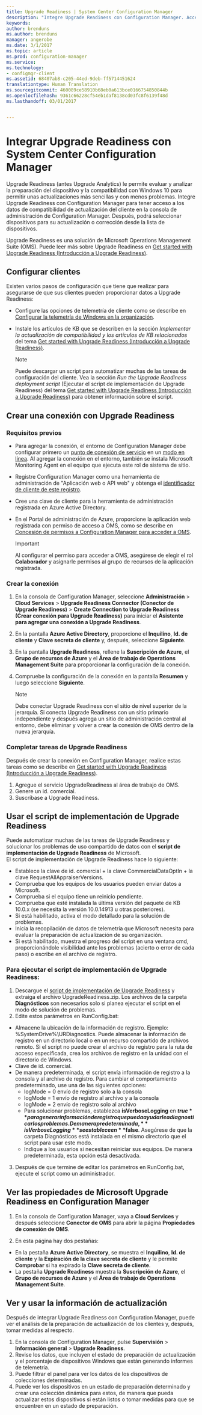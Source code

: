 ```yaml
---
title: Upgrade Readiness | System Center Configuration Manager
description: "Integre Upgrade Readiness con Configuration Manager. Acceda a datos de compatibilidad de actualización en su consola de administración. Seleccione dispositivos para su actualización o corrección."
keywords: 
author: brenduns
ms.author: brenduns
manager: angerobe
ms.date: 3/1/2017
ms.topic: article
ms.prod: configuration-manager
ms.service: 
ms.technology:
- configmgr-client
ms.assetid: 68407ab8-c205-44ed-9deb-ff5714451624
translationtype: Human Translation
ms.sourcegitcommit: 460089ce58910b68eb0a613bce0166754850844b
ms.openlocfilehash: 9361c66228cf54eb1daf8138cd03fc8f6139f48d
ms.lasthandoff: 03/01/2017


---
```


# <a name="integrate-upgrade-readiness-with-system-center-configuration-manager"></a>Integrar Upgrade Readiness con System Center Configuration Manager
Upgrade Readiness (antes Upgrade Analytics) le permite evaluar y analizar la preparación del dispositivo y la compatibilidad con Windows 10 para permitir unas actualizaciones más sencillas y con menos problemas. Integre Upgrade Readiness con Configuration Manager para tener acceso a los datos de compatibilidad de actualización del cliente en la consola de administración de Configuration Manager. Después, podrá seleccionar dispositivos para su actualización o corrección desde la lista de dispositivos.

Upgrade Readiness es una solución de Microsoft Operations Management Suite (OMS). Puede leer más sobre Upgrade Readiness en [Get started with Upgrade Readiness (Introducción a Upgrade Readiness)](https://technet.microsoft.com/itpro/windows/deploy/manage-windows-upgrades-with-upgrade-readiness).

## <a name="configure-clients"></a>Configurar clientes

Existen varios pasos de configuración que tiene que realizar para asegurarse de que sus clientes pueden proporcionar datos a Upgrade Readiness:

-  Configure las opciones de telemetría de cliente como se describe en [Configurar la telemetría de Windows en la organización](https://technet.microsoft.com/itpro/windows/manage/configure-windows-telemetry-in-your-organization).
-  Instale los artículos de KB que se describen en la sección *Implementar la actualización de compatibilidad y los artículos de KB relacionados* del tema [Get started with Upgrade Readiness (Introducción a Upgrade Readiness)](https://technet.microsoft.com/itpro/windows/deploy/manage-windows-upgrades-with-upgrade-readiness).

    > [!NOTE]
    > Puede descargar un script para automatizar muchas de las tareas de configuración del cliente. Vea la sección *Run the Upgrade Readiness deployment script* (Ejecutar el script de implementación de Upgrade Readiness) del tema [Get started with Upgrade Readiness (Introducción a Upgrade Readiness)](https://technet.microsoft.com/itpro/windows/deploy/manage-windows-upgrades-with-upgrade-readiness) para obtener información sobre el script.

## <a name="create-a-connection-to-upgrade-readiness"></a>Crear una conexión con Upgrade Readiness

### <a name="prerequisites"></a>Requisitos previos

- Para agregar la conexión, el entorno de Configuration Manager debe configurar primero un [punto de conexión de servicio](/sccm/core/servers/deploy/configure/about-the-service-connection-point) en un [modo en línea](https://azure.microsoft.com/en-us/documentation/articles/resource-group-create-service-principal-portal/). Al agregar la conexión en el entorno, también se instala Microsoft Monitoring Agent en el equipo que ejecuta este rol de sistema de sitio.
- Registre Configuration Manager como una herramienta de administración de "Aplicación web o API web" y obtenga el [identificador de cliente de este registro](https://azure.microsoft.com/documentation/articles/active-directory-integrating-applications/).
- Cree una clave de cliente para la herramienta de administración registrada en Azure Active Directory.
- En el Portal de administración de Azure, proporcione la aplicación web registrada con permiso de acceso a OMS, como se describe en [Concesión de permisos a Configuration Manager para acceder a OMS](https://azure.microsoft.com/en-us/documentation/articles/log-analytics-sccm/#provide-configuration-manager-with-permissions-to-oms).

    > [!IMPORTANT]
    > Al configurar el permiso para acceder a OMS, asegúrese de elegir el rol **Colaborador** y asignarle permisos al grupo de recursos de la aplicación registrada.

### <a name="create-the-connection"></a>Crear la conexión

1.  En la consola de Configuration Manager, seleccione **Administración** > **Cloud Services** > **Upgrade Readiness Connector (Conector de Upgrade Readiness)** > **Create Connection to Upgrade Readiness (Crear conexión para Upgrade Readiness)** para iniciar el **Asistente para agregar una conexión a Upgrade Readiness**.
3.  En la pantalla **Azure Active Directory**, proporcione el **Inquilino**, **Id. de cliente** y **Clave secreta de cliente** y, después, seleccione **Siguiente**.
4.  En la pantalla **Upgrade Readiness**, rellene la **Suscripción de Azure**, el **Grupo de recursos de Azure** y el **Área de trabajo de Operations Management Suite** para proporcionar la configuración de la conexión.
5.  Compruebe la configuración de la conexión en la pantalla **Resumen** y luego seleccione **Siguiente**.

    > [!NOTE]
    > Debe conectar Upgrade Readiness con el sitio de nivel superior de la jerarquía. Si conecta Upgrade Readiness con un sitio primario independiente y después agrega un sitio de administración central al entorno, debe eliminar y volver a crear la conexión de OMS dentro de la nueva jerarquía.

### <a name="complete-upgrade-readiness-tasks"></a>Completar tareas de Upgrade Readiness  

Después de crear la conexión en Configuration Manager, realice estas tareas como se describe en [Get started with Upgrade Readiness (Introducción a Upgrade Readiness)](https://technet.microsoft.com/itpro/windows/deploy/manage-windows-upgrades-with-upgrade-readiness).  

1. Agregue el servicio UpgradeReadiness al área de trabajo de OMS.  
2. Genere un id. comercial.  
3. Suscríbase a Upgrade Readiness.   

## <a name="use-the-upgrade-readiness-deployment-script"></a>Usar el script de implementación de Upgrade Readiness  

Puede automatizar muchas de las tareas de Upgrade Readiness y solucionar los problemas de uso compartido de datos con el **script de implementación de Upgrade Readiness** de Microsoft.  
El script de implementación de Upgrade Readiness hace lo siguiente:  

- Establece la clave de id. comercial + la clave CommercialDataOptIn + la clave RequestAllAppraiserVersions.  
- Comprueba que los equipos de los usuarios pueden enviar datos a Microsoft.  
- Comprueba si el equipo tiene un reinicio pendiente.   
- Comprueba que esté instalada la última versión del paquete de KB 10.0.x (se necesita la versión 10.0.14913 u otras posteriores).  
- Si está habilitado, activa el modo detallado para la solución de problemas.  
- Inicia la recopilación de datos de telemetría que Microsoft necesita para evaluar la preparación de actualización de su organización.  
- Si está habilitado, muestra el progreso del script en una ventana cmd, proporcionándole visibilidad ante los problemas (acierto o error de cada paso) o escribe en el archivo de registro.  

### <a name="to-run-the-upgrade-readiness-deployment-script"></a>Para ejecutar el script de implementación de Upgrade Readiness:  

1. Descargue el [script de implementación de Upgrade Readiness](https://go.microsoft.com/fwlink/?LinkID=822966&clcid=0x409) y extraiga el archivo UpgradeReadiness.zip. Los archivos de la carpeta **Diagnósticos** son necesarios solo si planea ejecutar el script en el modo de solución de problemas.  
2. Edite estos parámetros en RunConfig.bat:  
- Almacene la ubicación de la información de registro. Ejemplo: %SystemDrive%\URDiagnostics. Puede almacenar la información de registro en un directorio local o en un recurso compartido de archivos remoto. Si el script no puede crear el archivo de registro para la ruta de acceso especificada, crea los archivos de registro en la unidad con el directorio de Windows.  
- Clave de id. comercial.  
- De manera predeterminada, el script envía información de registro a la consola y al archivo de registro. Para cambiar el comportamiento predeterminado, use una de las siguientes opciones:  
    - logMode = 0 envío de registro solo a la consola  
    - logMode = 1 envío de registro al archivo y a la consola  
    - logMode = 2 envío de registro solo al archivo  
    - Para solucionar problemas, establezca **isVerboseLogging** en **$true** para generar información de registro que pueda ayudarle a diagnosticar los problemas. De manera predeterminada, **isVerboseLogging** se establece en **$false**. Asegúrese de que la carpeta Diagnósticos está instalada en el mismo directorio que el script para usar este modo.  
    - Indique a los usuarios si necesitan reiniciar sus equipos. De manera predeterminada, esta opción está desactivada.  

3. Después de que termine de editar los parámetros en RunConfig.bat, ejecute el script como un administrador.  


## <a name="view-microsoft-upgrade-readiness-properties-in-configuration-manager"></a>Ver las propiedades de Microsoft Upgrade Readiness en Configuration Manager  

1.  En la consola de Configuration Manager, vaya a **Cloud Services** y después seleccione **Conector de OMS** para abrir la página **Propiedades de conexión de OMS**.  

2.  En esta página hay dos pestañas:
  * En la pestaña **Azure Active Directory**, se muestra el **Inquilino**, **Id. de cliente** y la **Expiración de la clave secreta de cliente** y le permite **Comprobar** si ha expirado la **Clave secreta de cliente**.
  * La pestaña **Upgrade Readiness** muestra la **Suscripción de Azure**, el **Grupo de recursos de Azure** y el **Área de trabajo de Operations Management Suite**.

## <a name="view-and-use-the-upgrade-information"></a>Ver y usar la información de actualización

Después de integrar Upgrade Readiness con Configuration Manager, puede ver el análisis de la preparación de actualización de los clientes y, después, tomar medidas al respecto.

1. En la consola de Configuration Manager, pulse **Supervisión** > **Información general** > **Upgrade Readiness**.
2. Revise los datos, que incluyen el estado de preparación de actualización y el porcentaje de dispositivos Windows que están generando informes de telemetría.
3. Puede filtrar el panel para ver los datos de los dispositivos de colecciones determinadas.
4. Puede ver los dispositivos en un estado de preparación determinado y crear una colección dinámica para estos, de manera que pueda actualizar estos dispositivos si están listos o tomar medidas para que se encuentren en un estado de preparación.

